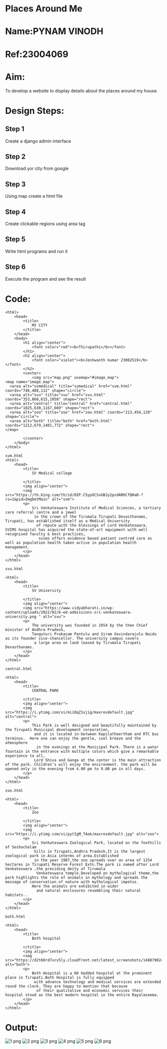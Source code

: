 # Places Around Me
# Name:PYNAM VINODH
# Ref:23004069
# Aim:
To develop a website to display details about the places around my house.

# Design Steps:
## Step 1
Create a django admin interface

## Step 2
Download yor city from google

## Step 3
Using map create a html file

## Step 4
Create clickable regions using area tag

## Step 5
Write html programs and run it 

## Step 6
Execute the program and see the result



# Code:
```
<html>
    <head>
        <title>
            MY CITY
        </title>
    </head>
    <body>
        <h1 align="center">
            <font color="red"><b>Thirupathi</b></font>
        </h1>
        <h2 align="center">
            <font color="violet"><b>Jeshwanth kumar 23002519</b></font>
        </h2>
        <center>
            <img src="map.png" usemap="#image_map">
<map name="image_map">
  <area alt="svmedical" title="svmedical" href="svm.html" coords="746,488,112" shape="circle">
  <area alt="svu" title="svu" href="svu.html" coords="353,868,615,1058" shape="rect">
  <area alt="central" title="central" href="central.html" coords="1025,630,1167,669" shape="rect">
  <area alt="zoo" title="zoo" href="zoo.html" coords="213,454,120" shape="circle">
  <area alt="both" title="both" href="both.html" coords="1212,679,1401,772" shape="rect">
</map>

        </center>
    </body>
</html>

svm.html
<html>
    <head>
        <title>
            SV Medical college

        </title>
        <img align="center">
        <img src="https://th.bing.com/th/id/OIP.C5ypXCSxGBJy2psdAB6CfQHaD-?rs=1&pid=ImgDetMain" alt="svm">
        <p>
            Sri Venkateswara Institute of Medical Sciences, a tertiary care referral centre and a jewel
             in the crown of the Tirumala Tirupati Devasthanams, Tirupati, has established itself as a Medical University
              of repute with the blessings of Lord Venkateswara.  SVIMS hospital has acquired the state-of-art equipment with well recognised faculty & best practices,
               svims offers evidence based patient centred care as well as population health taken active in population health management.
        </p>
    </head>
</html>

svu.html

<html>
    <head>
        <title>
            SV University

        </title>
        <img align="center">
        <img src="https://www.vidyabharati.in/wp-content/uploads/2022/02/b-ed-admissions-sri-venkateswara-university.png " alt="svu">
        <p>
            The university was founded in 1954 by the then Chief minister of Andhra Pradesh, 
            Tanguturi Prakasam Pantulu and Siram Govindarajulu Naidu as its founder vice-chancellor. The university campus covers
             a large area on land leased by Tirumala Tirupati Devasthanams.
        </p>
    </head>
</html>

central.html

<html>
    <head>
        <title>
            CENTRAL PARK

        </title>
        <img align="center">
        <img src="https://i.ytimg.com/vi/miiOqZ1xjig/maxresdefault.jpg" alt="central">
        <p>
            This Park is well designed and beautifully maintained by the Tirupati Municipal development corporation,
             and it is located in-between Kapilatheertham and RTC bus terminus.  Here one can enjoy the gentle, cool breeze and the atmosphere
              in the evenings at the Municipal Park. There is a water fountain in the entrance with multiple colors which give a remarkable experience to all,
             Lord Shiva and Ganga at the center is the main attraction of the park. Children’s will enjoy the environment. the park will be opened only in the evening from 4.00 pm to 9.00 pm in all days. 
        </p>
    </head>
</html>

zoo.html

<html>
    <head>
        <title>
            Zoo

        </title>
        <img align="center">
        <img src="https://i.ytimg.com/vi/pytIgM_TAak/maxresdefault.jpg" alt="zoo">
        <p>
            Sri Venkateswara Zoological Park, located on the foothills of Seshachalam
             hills in Tirupati,Andhra Pradesh.It is the largest zoological park in Asia interms of area.Established 
             in the year 1987,the zoo spreads over an area of 1254 hectares in Tirupati Reserve Forest Extn.The park is named after Lord Venkateswara ,the presiding deity of Tirumala
              Venkateswara temple.Developed on mythological theme,the park highlights the role of animals in mythology and spreads the message of conservation of nature with mythological impetus.
            Here the animals are exhibited in wider 
              and natural enclosures resembling their natural habitats..
        </p>
    </head>
</html>

both.html

<html>
    <head>
        <title>
            Both hospital

        </title>
        <img align="center">
        <img src="https://d2t60rd7vcv5ly.cloudfront.net/latest_screenshots/1488790249_login_screen.jpg" alt="both">
        <p>
            Both Hospital is a 60 bedded hospital at the prominent place in Tirupati.Both Hospital is fully equipped
             with advance technology and medical services are extended round the clock. They are happy to mention that because
              of their qualitative and economic services their  hospital stood as the best modern hospital in the entire Rayalaseema. 
        </p>
    </head>
</html>
```


# Output:

![1 png](https://github.com/Jeshwanthkumarpayyavula/Ex-04-webTech_imagemap/assets/145742402/3ed931a0-ea25-4bda-9b22-d24424e2f50e)
![2 png](https://github.com/Jeshwanthkumarpayyavula/Ex-04-webTech_imagemap/assets/145742402/28c53a01-0253-45a2-bf38-e00accbec5cd)
![3 png](https://github.com/Jeshwanthkumarpayyavula/Ex-04-webTech_imagemap/assets/145742402/5d96ac71-875d-4acb-8e13-a09439ec90ad)
![4 png](https://github.com/Jeshwanthkumarpayyavula/Ex-04-webTech_imagemap/assets/145742402/e2c0a32a-9440-471f-a797-9afba0565e63)
![5 png](https://github.com/Jeshwanthkumarpayyavula/Ex-04-webTech_imagemap/assets/145742402/19c67926-65df-490d-b546-7fdea3ae6006)
![6 png](https://github.com/Jeshwanthkumarpayyavula/Ex-04-webTech_imagemap/assets/145742402/737e225a-9bd7-4612-a6b5-b109dfd02164)

